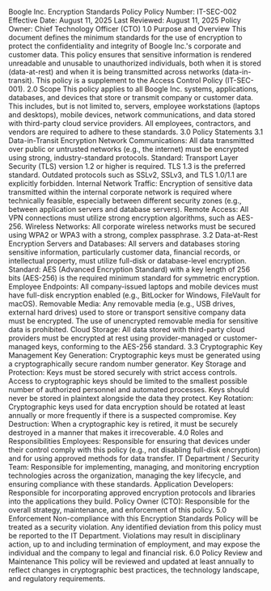 Boogle Inc. Encryption Standards Policy
Policy Number: IT-SEC-002 Effective Date: August 11, 2025 Last Reviewed: August 11, 2025 Policy Owner: Chief Technology Officer (CTO)
1.0 Purpose and Overview
This document defines the minimum standards for the use of encryption to protect the confidentiality and integrity of Boogle Inc.'s corporate and customer data. This policy ensures that sensitive information is rendered unreadable and unusable to unauthorized individuals, both when it is stored (data-at-rest) and when it is being transmitted across networks (data-in-transit). This policy is a supplement to the Access Control Policy (IT-SEC-001).
2.0 Scope
This policy applies to all Boogle Inc. systems, applications, databases, and devices that store or transmit company or customer data. This includes, but is not limited to, servers, employee workstations (laptops and desktops), mobile devices, network communications, and data stored with third-party cloud service providers. All employees, contractors, and vendors are required to adhere to these standards.
3.0 Policy Statements
3.1 Data-in-Transit Encryption
Network Communications: All data transmitted over public or untrusted networks (e.g., the internet) must be encrypted using strong, industry-standard protocols.
Standard: Transport Layer Security (TLS) version 1.2 or higher is required. TLS 1.3 is the preferred standard. Outdated protocols such as SSLv2, SSLv3, and TLS 1.0/1.1 are explicitly forbidden.
Internal Network Traffic: Encryption of sensitive data transmitted within the internal corporate network is required where technically feasible, especially between different security zones (e.g., between application servers and database servers).
Remote Access: All VPN connections must utilize strong encryption algorithms, such as AES-256.
Wireless Networks: All corporate wireless networks must be secured using WPA2 or WPA3 with a strong, complex passphrase.
3.2 Data-at-Rest Encryption
Servers and Databases: All servers and databases storing sensitive information, particularly customer data, financial records, or intellectual property, must utilize full-disk or database-level encryption.
Standard: AES (Advanced Encryption Standard) with a key length of 256 bits (AES-256) is the required minimum standard for symmetric encryption.
Employee Endpoints: All company-issued laptops and mobile devices must have full-disk encryption enabled (e.g., BitLocker for Windows, FileVault for macOS).
Removable Media: Any removable media (e.g., USB drives, external hard drives) used to store or transport sensitive company data must be encrypted. The use of unencrypted removable media for sensitive data is prohibited.
Cloud Storage: All data stored with third-party cloud providers must be encrypted at rest using provider-managed or customer-managed keys, conforming to the AES-256 standard.
3.3 Cryptographic Key Management
Key Generation: Cryptographic keys must be generated using a cryptographically secure random number generator.
Key Storage and Protection: Keys must be stored securely with strict access controls. Access to cryptographic keys should be limited to the smallest possible number of authorized personnel and automated processes. Keys should never be stored in plaintext alongside the data they protect.
Key Rotation: Cryptographic keys used for data encryption should be rotated at least annually or more frequently if there is a suspected compromise.
Key Destruction: When a cryptographic key is retired, it must be securely destroyed in a manner that makes it irrecoverable.
4.0 Roles and Responsibilities
Employees: Responsible for ensuring that devices under their control comply with this policy (e.g., not disabling full-disk encryption) and for using approved methods for data transfer.
IT Department / Security Team: Responsible for implementing, managing, and monitoring encryption technologies across the organization, managing the key lifecycle, and ensuring compliance with these standards.
Application Developers: Responsible for incorporating approved encryption protocols and libraries into the applications they build.
Policy Owner (CTO): Responsible for the overall strategy, maintenance, and enforcement of this policy.
5.0 Enforcement
Non-compliance with this Encryption Standards Policy will be treated as a security violation. Any identified deviation from this policy must be reported to the IT Department. Violations may result in disciplinary action, up to and including termination of employment, and may expose the individual and the company to legal and financial risk.
6.0 Policy Review and Maintenance
This policy will be reviewed and updated at least annually to reflect changes in cryptographic best practices, the technology landscape, and regulatory requirements.
